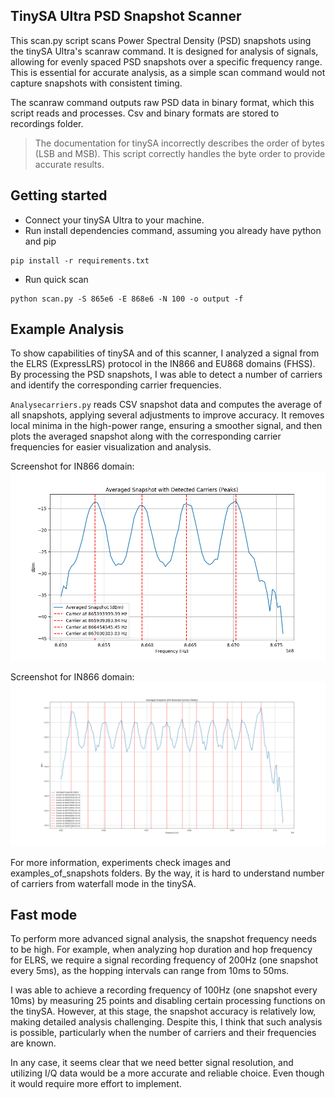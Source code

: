 ## TinySA Ultra PSD Snapshot Scanner

This scan.py script scans Power Spectral Density (PSD) snapshots using the tinySA Ultra's scanraw command. It is designed for analysis of signals, allowing for evenly spaced PSD snapshots over a specific frequency range. This is essential for accurate analysis, as a simple scan command would not capture snapshots with consistent timing.

The scanraw command outputs raw PSD data in binary format, which this script reads and processes. Csv and binary formats are stored to recordings folder. 

> The documentation for tinySA incorrectly describes the order of bytes (LSB and MSB). This script correctly handles the byte order to provide accurate results.

## Getting started
- Connect your tinySA Ultra to your machine.
- Run install dependencies command, assuming you already have python and pip
```
pip install -r requirements.txt
```
- Run quick scan
```
python scan.py -S 865e6 -E 868e6 -N 100 -o output -f
```

## Example Analysis
To show capabilities of tinySA and of this scanner, I analyzed a signal from the ELRS (ExpressLRS) protocol in the IN866 and EU868 domains (FHSS). By processing the PSD snapshots, I was able to detect a number of carriers and identify the corresponding carrier frequencies.

`Analysecarriers.py` reads CSV snapshot data and computes the average of all snapshots, applying several adjustments to improve accuracy. It removes local minima in the high-power range, ensuring a smoother signal, and then plots the averaged snapshot along with the corresponding carrier frequencies for easier visualization and analysis.

Screenshot for IN866 domain:
![IN866](Images/carriers_slow_scan_IN866.png)

Screenshot for IN866 domain:
![EU868](Images/carriers_slow_scan_EU868.png)

For more information, experiments check images and examples_of_snapshots folders.
By the way, it is hard to understand number of carriers from waterfall mode in the tinySA.

## Fast mode
To perform more advanced signal analysis, the snapshot frequency needs to be high. For example, when analyzing hop duration and hop frequency for ELRS, we require a signal recording frequency of 200Hz (one snapshot every 5ms), as the hopping intervals can range from 10ms to 50ms.

I was able to achieve a recording frequency of 100Hz (one snapshot every 10ms) by measuring 25 points and disabling certain processing functions on the tinySA. However, at this stage, the snapshot accuracy is relatively low, making detailed analysis challenging. Despite this, I think that such analysis is possible, particularly when the number of carriers and their frequencies are known. 

In any case, it seems clear that we need better signal resolution, and utilizing I/Q data would be a more accurate and reliable choice. Even though it would require more effort to implement.
